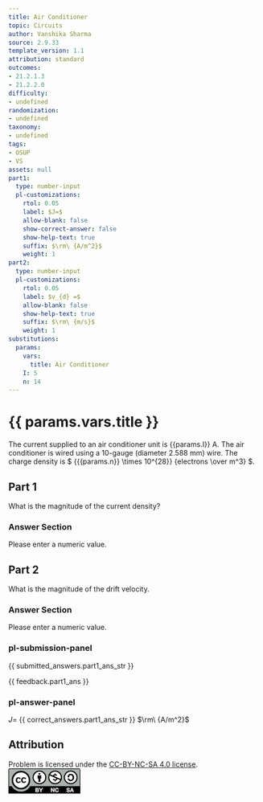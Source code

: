 ```yaml
---
title: Air Conditioner
topic: Circuits
author: Vanshika Sharma
source: 2.9.33
template_version: 1.1
attribution: standard
outcomes:
- 21.2.1.3
- 21.2.2.0
difficulty:
- undefined
randomization:
- undefined
taxonomy:
- undefined
tags:
- OSUP
- VS
assets: null
part1:
  type: number-input
  pl-customizations:
    rtol: 0.05
    label: $J=$
    allow-blank: false
    show-correct-answer: false
    show-help-text: true
    suffix: $\rm\ {A/m^2}$
    weight: 1
part2:
  type: number-input
  pl-customizations:
    rtol: 0.05
    label: $v_{d} =$
    allow-blank: false
    show-help-text: true
    suffix: $\rm\ {m/s}$
    weight: 1
substitutions:
  params:
    vars:
      title: Air Conditioner
    I: 5
    n: 14
---
```

# {{ params.vars.title }}
The current supplied to an air conditioner unit is {{params.I}} $\textrm{A}$. The air conditioner is wired using a 10-gauge (diameter 2.588 mm) wire. The charge density is $ {{{params.n}} \times 10^{28}} {electrons \over m^3} $.

## Part 1

What is the magnitude of the current density?

### Answer Section

Please enter a numeric value.

## Part 2

What is the magnitude of the drift velocity.

### Answer Section

Please enter a numeric value.

### pl-submission-panel

{{ submitted_answers.part1_ans_str }}

{{ feedback.part1_ans }}

### pl-answer-panel

$J=$ {{ correct_answers.part1_ans_str }}  $\rm\ {A/m^2}$

## Attribution

Problem is licensed under the [CC-BY-NC-SA 4.0 license](https://creativecommons.org/licenses/by-nc-sa/4.0/).<br> ![The Creative Commons 4.0 license requiring attribution-BY, non-commercial-NC, and share-alike-SA license.](https://raw.githubusercontent.com/firasm/bits/master/by-nc-sa.png)